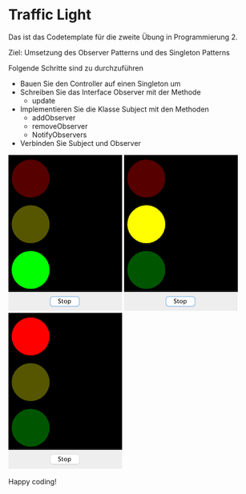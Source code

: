 # Traffic Light

Das ist das Codetemplate für die zweite Übung in Programmierung 2.

Ziel: Umsetzung des Observer Patterns und des Singleton Patterns

Folgende Schritte sind zu durchzuführen

* Bauen Sie den Controller auf einen Singleton um
* Schreiben Sie das Interface Observer mit der Methode
    * update  
* Implementieren Sie die Klasse Subject mit den Methoden
    * addObserver
    * removeObserver
    * NotifyObservers
* Verbinden Sie Subject und Observer

![Grün](/pics/greenLight.png)
![Gelb](/pics/yellowLight.png)
![Rot](/pics/redLight.png)

Happy coding!




 

